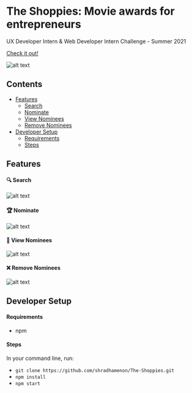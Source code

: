 # The Shoppies: Movie awards for entrepreneurs

UX Developer Intern & Web Developer Intern Challenge - Summer 2021

[Check it out!](https://the-shoppies-s21.herokuapp.com)

![alt text](https://i.imgur.com/KqczaPx.png)

## Contents 
- [Features](#features)
  * [Search](#-search)
  * [Nominate](#-nominate)
  * [View Nominees](#-view-nominees)
  * [Remove Nominees](#-remove-nominees)
- [Developer Setup](#developer-setup)
  * [Requirements](#requirements)
  * [Steps](#steps)

## Features
#### 🔍 Search

![alt text](https://i.imgur.com/a2mvcph.png)

#### 🏆 Nominate

![alt text](https://i.imgur.com/lLrwTc1.png)

#### 👀 View Nominees

![alt text](https://i.imgur.com/x0ujOJo.png)

#### ❌ Remove Nominees

![alt text](https://i.imgur.com/8sHjbRO.png)

## Developer Setup

#### Requirements

* npm

#### Steps

In your command line, run:

* `git clone https://github.com/shradhamenon/The-Shoppies.git`
* `npm install`
* `npm start`